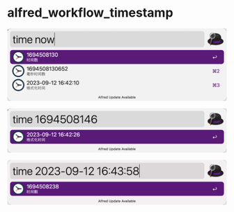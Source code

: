 # alfred_workflow_timestamp

![img.png](img/img.png)


![img_1.png](img/img_1.png)


![img_2.png](img/img_2.png)